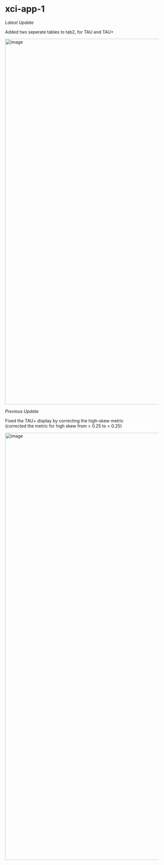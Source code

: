 # xci-app-1


*Latest Update*

Added two seperate tables to tab2,  for TAU and TAU+

<img width="1199" alt="image" src="https://user-images.githubusercontent.com/71516524/101543510-53ce0e00-3972-11eb-8498-095fb4d444c7.png">


*Previous Update*

Fixed the TAU+ display by correcting the high-skew metric\
(corrected the metric for high skew from > 0.25 to < 0.25)

<img width="1401" alt="image"
src="https://user-images.githubusercontent.com/71516524/101046858-58985980-354f-11eb-91f8-8c93b8d19b9d.png">